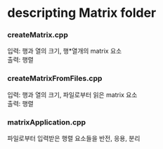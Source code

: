 # descripting Matrix folder

### createMatrix.cpp
입력: 행과 열의 크기, 행*열개의 matrix 요소<br/>
출력: 행렬

### createMatrixFromFiles.cpp
입력: 행과 열의 크기, 파일로부터 읽은 matrix 요소<br/>
출력: 행렬

### matrixApplication.cpp
파일로부터 입력받은 행렬 요소들을 반전, 응용, 분리
